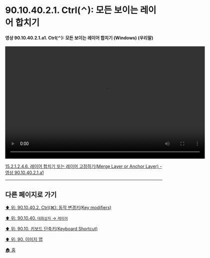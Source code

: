 # 90.10.40.2.1. Ctrl(⌃): 모든 보이는 레이어 합치기

<a id="90-10-40-02-01-a1"></a>

#### 영상 90.10.40.2.1.a1. Ctrl(⌃): 모든 보이는 레이어 합치기 (Windows) (우리말)
<video controls="controls" width="640" height="360" src="https://github.com/wonder13662/gimp/assets/15767104/c21471f1-a750-40cf-b61d-899e108ba6c4"></video>

[15.2.1.2.4.6. 레이어 합치기 또는 레이어 고정하기(Merge Layer or Anchor Layer) - 영상 90.10.40.2.1.a1](./15-02-01-02-04-06-merge_layers_n_anchor_layer.md#90-10-40-02-01-a1)

***

## 다른 페이지로 가기

[⬆️ 위: 90.10.40.2. Ctrl(⌘): 동작 변경키(Key modifiers)](./90-10-40-02-00-key_modifier-ctrl.md)

[⬆️ 위: 90.10.40. `대화상자` → `레이어`](./90-10-40-00-dialog-layer.md)

[⬆️ 위: 90.10. 키보드 단축키(Keyboard Shortcut)](./90-10-00-keyboard_shortcut.md)

[⬆️ 위: 90. 이미지 맵](./90-00-image-map.md)

[🏠 홈](./00-home.md)